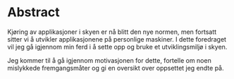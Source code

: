 # Abstract

Kjøring av applikasjoner i skyen er nå blitt den nye normen, men fortsatt sitter vi å utvikler applikasjonene på personlige maskiner. I dette foredraget vil jeg gå igjennom min ferd i å sette opp og bruke et utviklingsmiljø i skyen.

Jeg kommer til å gå igjennom motivasjonen for dette, fortelle om noen mislykkede fremgangsmåter og gi en oversikt over oppsettet jeg endte på.
